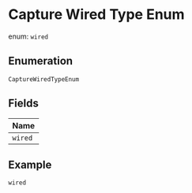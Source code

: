 
# Capture Wired Type Enum

enum: `wired`

## Enumeration

`CaptureWiredTypeEnum`

## Fields

| Name |
|  --- |
| `wired` |

## Example

```
wired
```

